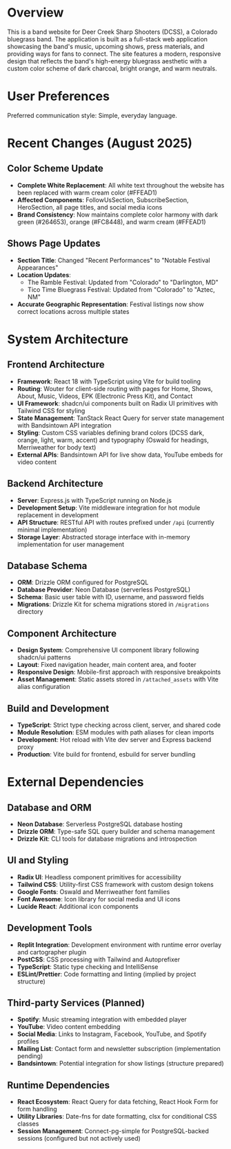 # Overview

This is a band website for Deer Creek Sharp Shooters (DCSS), a Colorado bluegrass band. The application is built as a full-stack web application showcasing the band's music, upcoming shows, press materials, and providing ways for fans to connect. The site features a modern, responsive design that reflects the band's high-energy bluegrass aesthetic with a custom color scheme of dark charcoal, bright orange, and warm neutrals.

# User Preferences

Preferred communication style: Simple, everyday language.

# Recent Changes (August 2025)

## Color Scheme Update
- **Complete White Replacement**: All white text throughout the website has been replaced with warm cream color (#FFEAD1)
- **Affected Components**: FollowUsSection, SubscribeSection, HeroSection, all page titles, and social media icons
- **Brand Consistency**: Now maintains complete color harmony with dark green (#264653), orange (#FC8448), and warm cream (#FFEAD1)

## Shows Page Updates
- **Section Title**: Changed "Recent Performances" to "Notable Festival Appearances"
- **Location Updates**: 
  - The Ramble Festival: Updated from "Colorado" to "Darlington, MD"
  - Tico Time Bluegrass Festival: Updated from "Colorado" to "Aztec, NM"
- **Accurate Geographic Representation**: Festival listings now show correct locations across multiple states

# System Architecture

## Frontend Architecture
- **Framework**: React 18 with TypeScript using Vite for build tooling
- **Routing**: Wouter for client-side routing with pages for Home, Shows, About, Music, Videos, EPK (Electronic Press Kit), and Contact
- **UI Framework**: shadcn/ui components built on Radix UI primitives with Tailwind CSS for styling
- **State Management**: TanStack React Query for server state management with Bandsintown API integration
- **Styling**: Custom CSS variables defining brand colors (DCSS dark, orange, light, warm, accent) and typography (Oswald for headings, Merriweather for body text)
- **External APIs**: Bandsintown API for live show data, YouTube embeds for video content

## Backend Architecture
- **Server**: Express.js with TypeScript running on Node.js
- **Development Setup**: Vite middleware integration for hot module replacement in development
- **API Structure**: RESTful API with routes prefixed under `/api` (currently minimal implementation)
- **Storage Layer**: Abstracted storage interface with in-memory implementation for user management

## Database Schema
- **ORM**: Drizzle ORM configured for PostgreSQL
- **Database Provider**: Neon Database (serverless PostgreSQL)
- **Schema**: Basic user table with ID, username, and password fields
- **Migrations**: Drizzle Kit for schema migrations stored in `/migrations` directory

## Component Architecture
- **Design System**: Comprehensive UI component library following shadcn/ui patterns
- **Layout**: Fixed navigation header, main content area, and footer
- **Responsive Design**: Mobile-first approach with responsive breakpoints
- **Asset Management**: Static assets stored in `/attached_assets` with Vite alias configuration

## Build and Development
- **TypeScript**: Strict type checking across client, server, and shared code
- **Module Resolution**: ESM modules with path aliases for clean imports
- **Development**: Hot reload with Vite dev server and Express backend proxy
- **Production**: Vite build for frontend, esbuild for server bundling

# External Dependencies

## Database and ORM
- **Neon Database**: Serverless PostgreSQL database hosting
- **Drizzle ORM**: Type-safe SQL query builder and schema management
- **Drizzle Kit**: CLI tools for database migrations and introspection

## UI and Styling
- **Radix UI**: Headless component primitives for accessibility
- **Tailwind CSS**: Utility-first CSS framework with custom design tokens
- **Google Fonts**: Oswald and Merriweather font families
- **Font Awesome**: Icon library for social media and UI icons
- **Lucide React**: Additional icon components

## Development Tools
- **Replit Integration**: Development environment with runtime error overlay and cartographer plugin
- **PostCSS**: CSS processing with Tailwind and Autoprefixer
- **TypeScript**: Static type checking and IntelliSense
- **ESLint/Prettier**: Code formatting and linting (implied by project structure)

## Third-party Services (Planned)
- **Spotify**: Music streaming integration with embedded player
- **YouTube**: Video content embedding
- **Social Media**: Links to Instagram, Facebook, YouTube, and Spotify profiles
- **Mailing List**: Contact form and newsletter subscription (implementation pending)
- **Bandsintown**: Potential integration for show listings (structure prepared)

## Runtime Dependencies
- **React Ecosystem**: React Query for data fetching, React Hook Form for form handling
- **Utility Libraries**: Date-fns for date formatting, clsx for conditional CSS classes
- **Session Management**: Connect-pg-simple for PostgreSQL-backed sessions (configured but not actively used)
